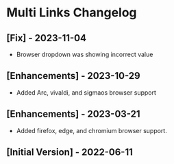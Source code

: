 # Multi Links Changelog

## [Fix] - 2023-11-04

- Browser dropdown was showing incorrect value

## [Enhancements] - 2023-10-29

- Added Arc, vivaldi, and sigmaos browser support

## [Enhancements] - 2023-03-21

- Added firefox, edge, and chromium browser support.

## [Initial Version] - 2022-06-11
